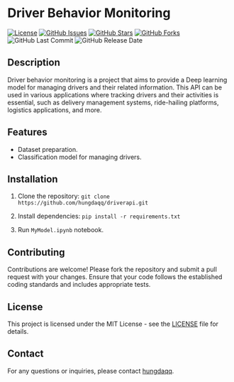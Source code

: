 # Driver Behavior Monitoring

[![License](https://img.shields.io/badge/license-MIT-blue.svg)](https://github.com/hungdaqq/driverapi/blob/main/LICENSE)
[![GitHub Issues](https://img.shields.io/github/issues/hungdaqq/driverapi)](https://github.com/hungdaqq/driverapi/issues)
[![GitHub Stars](https://img.shields.io/github/stars/hungdaqq/driverapi)](https://github.com/hungdaqq/driverapi/stargazers)
[![GitHub Forks](https://img.shields.io/github/forks/hungdaqq/driverapi)](https://github.com/hungdaqq/driverapi/network)
![GitHub Last Commit](https://img.shields.io/github/last-commit/hungdaqq/driverapi)
![GitHub Release Date](https://img.shields.io/github/release-date/hungdaqq/driverapi)

## Description

Driver behavior monitoring is a project that aims to provide a Deep learning model for managing drivers and their related information. This API can be used in various applications where tracking drivers and their activities is essential, such as delivery management systems, ride-hailing platforms, logistics applications, and more.

## Features

- Dataset preparation.
- Classification model for managing drivers.

## Installation

1. Clone the repository: `git clone https://github.com/hungdaqq/driverapi.git`

2. Install dependencies: `pip install -r requirements.txt`

3. Run `MyModel.ipynb` notebook.

## Contributing

Contributions are welcome! Please fork the repository and submit a pull request with your changes. Ensure that your code follows the established coding standards and includes appropriate tests.

## License

This project is licensed under the MIT License - see the [LICENSE](https://github.com/hungdaqq/driverapi/blob/main/LICENSE) file for details.

## Contact

For any questions or inquiries, please contact [hungdaqq](https://github.com/hungdaqq).

